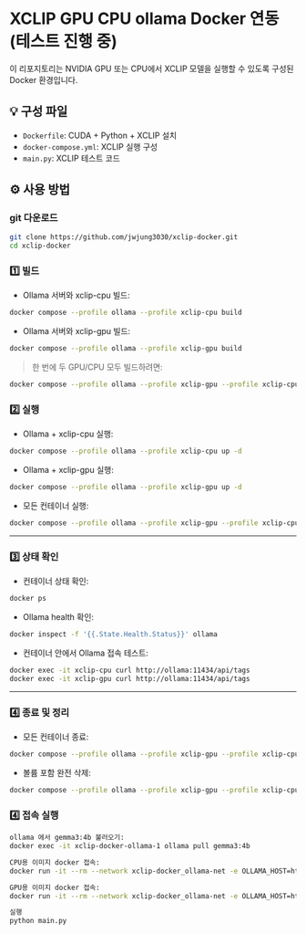 # XCLIP GPU CPU ollama Docker 연동(테스트 진행 중)

이 리포지토리는 NVIDIA GPU 또는 CPU에서 XCLIP 모델을 실행할 수 있도록 구성된 Docker 환경입니다.

## 💡 구성 파일

- `Dockerfile`: CUDA + Python + XCLIP 설치
- `docker-compose.yml`: XCLIP 실행 구성
- `main.py`: XCLIP 테스트 코드

## ⚙️ 사용 방법

### git 다운로드
```bash
git clone https://github.com/jwjung3030/xclip-docker.git
cd xclip-docker

```

### 1️⃣ 빌드

- Ollama 서버와 xclip-cpu 빌드:

```bash
docker compose --profile ollama --profile xclip-cpu build

```

- Ollama 서버와 xclip-gpu 빌드:

```bash
docker compose --profile ollama --profile xclip-gpu build

```

> 한 번에 두 GPU/CPU 모두 빌드하려면:
> 

```bash
docker compose --profile ollama --profile xclip-gpu --profile xclip-cpu build

```

### 2️⃣ 실행

- Ollama + xclip-cpu 실행:

```bash
docker compose --profile ollama --profile xclip-cpu up -d

```

- Ollama + xclip-gpu 실행:

```bash
docker compose --profile ollama --profile xclip-gpu up -d

```

- 모든 컨테이너 실행:

```bash
docker compose --profile ollama --profile xclip-gpu --profile xclip-cpu up -d

```

---

### 3️⃣ 상태 확인

- 컨테이너 상태 확인:

```bash
docker ps

```

- Ollama health 확인:

```bash
docker inspect -f '{{.State.Health.Status}}' ollama

```

- 컨테이너 안에서 Ollama 접속 테스트:

```bash
docker exec -it xclip-cpu curl http://ollama:11434/api/tags
docker exec -it xclip-gpu curl http://ollama:11434/api/tags

```

---

### 4️⃣ 종료 및 정리

- 모든 컨테이너 종료:

```bash
docker compose --profile ollama --profile xclip-gpu --profile xclip-cpu down

```

- 볼륨 포함 완전 삭제:

```bash
docker compose --profile ollama --profile xclip-gpu --profile xclip-cpu down -v

```


### 4️⃣ 접속 실행

```bash
ollama 에서 gemma3:4b 불러오기:
docker exec -it xclip-docker-ollama-1 ollama pull gemma3:4b

CPU용 이미지 docker 접속:
docker run -it --rm --network xclip-docker_ollama-net -e OLLAMA_HOST=http://ollama:11434 -v ${PWD}:/app  xclip-cpu

GPU용 이미지 docker 접속:
docker run -it --rm --network xclip-docker_ollama-net -e OLLAMA_HOST=http://ollama:11434 --gpus all -v ${PWD}:/app  xclip-gpu

실행
python main.py
